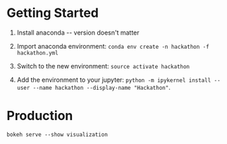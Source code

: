 # Getting Started


1. Install anaconda -- version doesn't matter

2. Import anaconda environment: `conda env create -n hackathon -f hackathon.yml`

3. Switch to the new environment: `source activate hackathon`

4. Add the environment to your jupyter: `python -m ipykernel install --user --name hackathon --display-name "Hackathon"`. 



# Production

```
bokeh serve --show visualization
```

